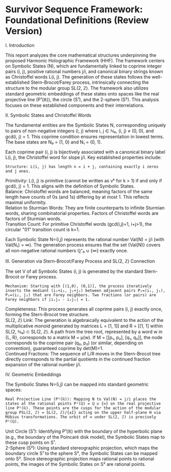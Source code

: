 # Survivor Sequence Framework: Foundational Definitions (Review Version)

I. Introduction

This report analyzes the core mathematical structures underpinning the proposed Harmonic Holographic Framework (HHF). The framework centers on Symbolic States (N), which are fundamentally linked to coprime integer pairs (i, j), positive rational numbers j/i, and canonical binary strings known as Christoffel words L(i, j). The generation of these states follows the well-established Stern-Brocot/Farey process, intrinsically connecting the structure to the modular group SL(2, ℤ). The framework also utilizes standard geometric embeddings of these states onto spaces like the real projective line (P¹(ℝ)), the circle (S¹), and the 2-sphere (S²). This analysis focuses on these established components and their interrelations.  

II. Symbolic States and Christoffel Words

The fundamental entities are the Symbolic States N, corresponding uniquely to pairs of non-negative integers (i, j) where i, j ∈ ℕ₀, (i, j) ≠ (0, 0), and gcd(i, j) = 1. This coprime condition ensures representation in lowest terms. The base states are N₀ = (1, 0) and N₁ = (0, 1).  

Each coprime pair (i, j) is bijectively associated with a canonical binary label L(i, j), the Christoffel word for slope j/i. Key established properties include:  

    Structure: L(i, j) has length n = i + j, containing exactly i zeros and j ones.   

Primitivity: L(i, j) is primitive (cannot be written as vᵏ for k > 1) if and only if gcd(i, j) = 1. This aligns with the definition of Symbolic States.  
Balance: Christoffel words are balanced, meaning factors of the same length have counts of 0s (and 1s) differing by at most 1. This reflects maximal uniformity.  
Relation to Sturmian Words: They are finite counterparts to infinite Sturmian words, sharing combinatorial properties. Factors of Christoffel words are factors of Sturmian words.  
Transition Count: For primitive Christoffel words (gcd(i,j)=1, i+j>1), the circular "01" transition count is k=1.  

Each Symbolic State N=(i,j) represents the rational number Val(N) = j/i (with Val(N₁) = ∞). The generation process ensures that the set {Val(N)} covers all non-negative rational numbers ℚ⁺₀ ∪ {∞} exactly once.  

III. Generation via Stern-Brocot/Farey Process and SL(2, ℤ) Connection

The set V of all Symbolic States (i, j) is generated by the standard Stern-Brocot or Farey process.  

    Mechanism: Starting with [(1,0), (0,1)], the process iteratively inserts the mediant (i₁+i₂, j₁+j₂) between adjacent pairs P₁=(i₁, j₁), P₂=(i₂, j₂) that are Farey neighbors. Two fractions (or pairs) are Farey neighbors if |i₁j₂ - i₂j₁| = 1.   

Completeness: This process generates all coprime pairs (i, j) exactly once, forming the Stern-Brocot tree structure.  
SL(2, ℤ) Link: The generation is algebraically equivalent to the action of the multiplicative monoid generated by matrices L = [1, 1]] and R = [[1, 1] within SL(2, ℕ₀) ⊂ SL(2, ℤ). A path from the tree root, represented by a word w in {L, R}, corresponds to a matrix M = μ(w). If M = [[p₁, p₂], [q₁, q₂]], the node corresponds to the coprime pair (q₂, p₂) (or similar, depending on convention), guaranteed coprime by det(M)=1.  
Continued Fractions: The sequence of L/R moves in the Stern-Brocot tree directly corresponds to the partial quotients in the continued fraction expansion of the rational number j/i.  

IV. Geometric Embeddings

The Symbolic States N=(i,j) can be mapped into standard geometric spaces:

    Real Projective Line (P¹(ℝ)): Mapping N to Val(N) = j/i places the states at the rational points P¹(ℚ) = ℚ ∪ {∞} on the real projective line P¹(ℝ). These points are the cusps for the action of the modular group PSL(2, ℤ) = SL(2, ℤ)/{±I} acting on the upper half-plane H via Möbius transformations. The orbit of ∞ under SL(2, ℤ) is precisely P¹(ℚ).   

Unit Circle (S¹): Identifying P¹(ℝ) with the boundary of the hyperbolic plane (e.g., the boundary of the Poincaré disk model), the Symbolic States map to these cusp points on S¹.  
2-Sphere (S²): Using standard stereographic projection, which maps the boundary circle S¹ to the sphere S², the Symbolic States can be mapped onto S². Since stereographic projection maps rational points to rational points, the images of the Symbolic States on S² are rational points.   
